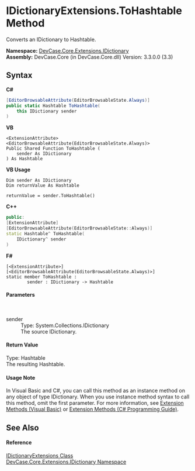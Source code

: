 # IDictionaryExtensions.ToHashtable Method 
 

Converts an IDictionary to Hashtable.

**Namespace:**&nbsp;<a href="N_DevCase_Core_Extensions_IDictionary">DevCase.Core.Extensions.IDictionary</a><br />**Assembly:**&nbsp;DevCase.Core (in DevCase.Core.dll) Version: 3.3.0.0 (3.3)

## Syntax

**C#**<br />
``` C#
[EditorBrowsableAttribute(EditorBrowsableState.Always)]
public static Hashtable ToHashtable(
	this IDictionary sender
)
```

**VB**<br />
``` VB
<ExtensionAttribute>
<EditorBrowsableAttribute(EditorBrowsableState.Always)>
Public Shared Function ToHashtable ( 
	sender As IDictionary
) As Hashtable
```

**VB Usage**<br />
``` VB Usage
Dim sender As IDictionary
Dim returnValue As Hashtable

returnValue = sender.ToHashtable()
```

**C++**<br />
``` C++
public:
[ExtensionAttribute]
[EditorBrowsableAttribute(EditorBrowsableState::Always)]
static Hashtable^ ToHashtable(
	IDictionary^ sender
)
```

**F#**<br />
``` F#
[<ExtensionAttribute>]
[<EditorBrowsableAttribute(EditorBrowsableState.Always)>]
static member ToHashtable : 
        sender : IDictionary -> Hashtable 

```


#### Parameters
&nbsp;<dl><dt>sender</dt><dd>Type: System.Collections.IDictionary<br />The source IDictionary.</dd></dl>

#### Return Value
Type: Hashtable<br />The resulting Hashtable.

#### Usage Note
In Visual Basic and C#, you can call this method as an instance method on any object of type IDictionary. When you use instance method syntax to call this method, omit the first parameter. For more information, see <a href="https://docs.microsoft.com/dotnet/visual-basic/programming-guide/language-features/procedures/extension-methods">Extension Methods (Visual Basic)</a> or <a href="https://docs.microsoft.com/dotnet/csharp/programming-guide/classes-and-structs/extension-methods">Extension Methods (C# Programming Guide)</a>.

## See Also


#### Reference
<a href="T_DevCase_Core_Extensions_IDictionary_IDictionaryExtensions">IDictionaryExtensions Class</a><br /><a href="N_DevCase_Core_Extensions_IDictionary">DevCase.Core.Extensions.IDictionary Namespace</a><br />